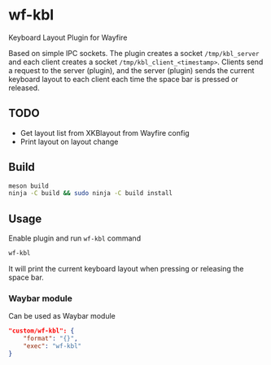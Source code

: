 # wf-kbl
Keyboard Layout Plugin for Wayfire

Based on simple IPC sockets. The plugin creates a socket `/tmp/kbl_server` and each client creates a socket `/tmp/kbl_client_<timestamp>`. Clients send a request to the server (plugin), and the server (plugin) sends the current keyboard layout to each client each time the space bar is pressed or released.

## TODO
 * Get layout list from XKBlayout from Wayfire config 
 * Print layout on layout change

## Build

~~~bash
meson build
ninja -C build && sudo ninja -C build install
~~~

## Usage

Enable plugin and run `wf-kbl` command
~~~bash
wf-kbl
~~~
It will print the current keyboard layout when pressing or releasing the space bar.

### Waybar module

Can be used as Waybar module

~~~json
"custom/wf-kbl": {
    "format": "{}",
    "exec": "wf-kbl"
}
~~~
